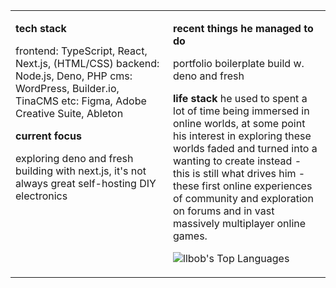 <table>
<tr>
<td width="50%" valign="top">

**tech stack**

frontend: TypeScript, React, Next.js, (HTML/CSS)
backend: Node.js, Deno, PHP
cms: WordPress, Builder.io, TinaCMS
etc: Figma, Adobe Creative Suite, Ableton

**current focus**

exploring deno and fresh
building with next.js, it's not always great
self-hosting
DIY electronics

</td>
<td width="50%" valign="top">

**recent things he managed to do**

portfolio boilerplate build w. deno and fresh

**life stack**
he used to spent a lot of time being immersed in online worlds, at some point his interest in exploring these worlds faded and turned into a wanting to create instead - this is still what drives him - these first online experiences of community and exploration on forums and in vast massively multiplayer online games.

![llbob's Top Languages](https://github-readme-stats.vercel.app/api/top-langs/?username=llbob&theme=graywhite&show_icons=true&hide_border=false&layout=compact)
</td>
</tr>
</table>
